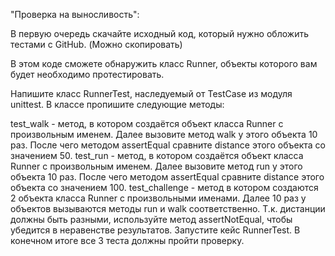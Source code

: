  "Проверка на выносливость":

В первую очередь скачайте исходный код, который нужно обложить тестами с GitHub. (Можно скопировать)

В этом коде сможете обнаружить класс Runner, объекты которого вам будет необходимо протестировать.



Напишите класс RunnerTest, наследуемый от TestCase из модуля unittest. В классе пропишите следующие методы:

test_walk - метод, в котором создаётся объект класса Runner с произвольным именем. Далее вызовите метод walk у этого объекта 10 раз. После чего методом assertEqual сравните distance этого объекта со значением 50.
test_run - метод, в котором создаётся объект класса Runner с произвольным именем. Далее вызовите метод run у этого объекта 10 раз. После чего методом assertEqual сравните distance этого объекта со значением 100.
test_challenge - метод в котором создаются 2 объекта класса Runner с произвольными именами. Далее 10 раз у объектов вызываются методы run и walk соответственно. Т.к. дистанции должны быть разными, используйте метод assertNotEqual, чтобы убедится в неравенстве результатов.
Запустите кейс RunnerTest. В конечном итоге все 3 теста должны пройти проверку.
